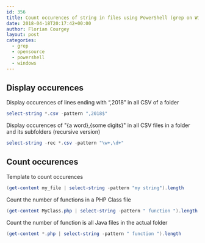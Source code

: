 ```yaml
---
id: 356
title: Count occurences of string in files using PowerShell (grep on Windows)
date: 2018-04-18T20:17:42+00:00
author: Florian Courgey
layout: post
categories:
  - grep
  - opensource
  - powershell
  - windows
---
```

## Display occurences

Display occurences of lines ending with &#8220;,2018&#8221; in all CSV of a folder
```powershell
select-string *.csv -pattern ",2018$"
```

Display occurences of "{a word},{some digits}" in all CSV files in a folder and its subfolders (recursive version)
```powershell
select-string -rec *.csv -pattern "\w+,\d+"
```

## Count occurences

Template to count occurences
```powershell
(get-content my_file | select-string -pattern "my string").length
```

Count the number of functions in a PHP Class file
```powershell
(get-content MyClass.php | select-string -pattern " function ").length
```

Count the number of function is all Java files in the actual folder
```powershell
(get-content *.php | select-string -pattern " function ").length
```
